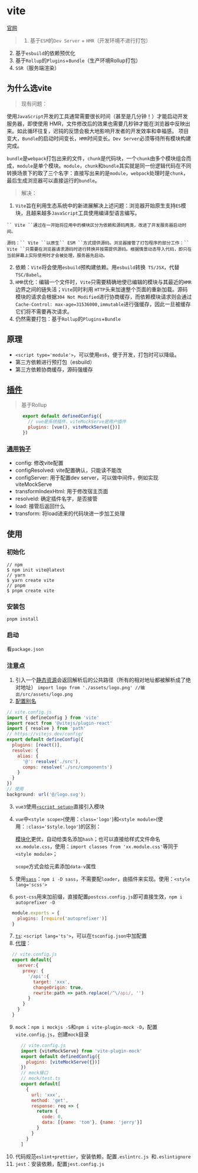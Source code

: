 # vite
  [官网](https://vitejs.cn/)
  > 1. 基于`` ESM ``的`` Dev Server `` + `` HMR ``（开发环境不进行打包）
  2. 基于`` esbuild ``的依赖预优化
  3. 基于`` Rollup ``的`` Plugins ``+`` Bundle ``（生产环境Rollup打包）
  4. `` SSR ``（服务端渲染）
## 为什么选vite

  > 现有问题：

  使用`` JavaScript ``开发的工具通常需要很长时间（甚至是几分钟！）才能启动开发服务器，即使使用 HMR，文件修改后的效果也需要几秒钟才能在浏览器中反映出来。如此循环往复，迟钝的反馈会极大地影响开发者的开发效率和幸福感。
  项目变大，`` Bundle ``的启动时间变长，`` HMR ``时间变长。`` Dev Server ``必须等待所有模块构建完成。

`` bundle ``是`` webpack ``打包出来的文件，`` chunk ``是代码块，一个`` chunk ``由多个模块组合而成，`` module ``是单个模块。`` module ``，`` chunk ``和`` bundle ``其实就是同一份逻辑代码在不同转换场景下的取了三个名字：直接写出来的是`` module ``，`` webpack ``处理时是`` chunk ``，最后生成浏览器可以直接运行的`` bundle ``。

  >解决：
  1. `` Vite ``旨在利用生态系统中的新进展解决上述问题：浏览器开始原生支持`` ES ``模块，且越来越多`` JavaScript ``工具使用编译型语言编写。

    `` Vite ``通过在一开始将应用中的模块区分为依赖和源码两类，改进了开发服务器启动时间。

    源码：`` Vite ``以原生`` ESM ``方式提供源码。浏览器接管了打包程序的部分工作：`` Vite ``只需要在浏览器请求源码时进行转换并按需提供源码。根据情景动态导入代码，即只在当前屏幕上实际使用时才会被处理，服务器先启动。

2. 依赖：`` Vite ``将会使用`` esbuild ``预构建依赖。用`` esbuild ``转换`` TS/JSX``，代替`` TSC/Babel``。
3. `` HMR ``优化：编辑一个文件时，`` Vite ``只需要精确地使已编辑的模块与其最近的`` HMR ``边界之间的链失活；`` Vite ``同时利用 `` HTTP ``头来加速整个页面的重新加载。源码模块的请求会根据`` 304 Not Modified ``进行协商缓存，而依赖模块请求则会通过`` Cache-Control: max-age=31536000,immutable ``进行强缓存，因此一旦被缓存它们将不需要再次请求。
4. 仍然需要打包：基于`` Rollup ``的`` Plugins ``+`` Bundle ``


## 原理
- `` <script type='module'> ``，可以使用`` es6 ``，便于开发，打包时可以降级。
- 第三方依赖进行预打包（esbuild）
- 第三方依赖协商缓存，源码强缓存

## [插件](https://vitejs.cn/guide/api-plugin.html#simple-examples)
> 基于Rollup
```javascript
      export default definedConfig({
        // vue是系统插件，viteMockServe是用户插件
        plugins: [vue(), viteMockServe({})]
      })
```
### [通用钩子](https://vitejs.cn/guide/api-plugin.html#transforming-custom-file-types)
 - config: 修改vite配置
 - configResolved: vite配置确认，只能读不能改
 - configServer: 用于配置dev server，可以做中间件，例如实现viteMockServe
 - transformIndexHtml: 用于修改宿主页面
 - resolveId: 确定插件名字，是否接管
 - load: 接管后返回什么
 - transform: 将load进来的代码块进一步加工处理


## 使用
### 初始化
```
// npm
$ npm init vite@latest
// yarn
$ yarn create vite
// pnpm
$ pnpm create vite
```
### 安装包
``` pnpm install ```
### 启动
看`` package.json ``

### 注意点
1. 引入一个[静态资源](https://vitejs.cn/guide/assets.html#importing-asset-as-url)会返回解析后的公共路径（所有的相对地址都被解析成了绝对地址）
    ```import logo from './assets/logo.png' //输出/src/assets/logo.png```
2. [配置别名](https://vitejs.cn/config/#resolve-alias)
  ```javascript
// vite.config.js
import { defineConfig } from 'vite'
import react from '@vitejs/plugin-react'
import { resolve } from 'path'
// https://vitejs.dev/config/
export default defineConfig({
    plugins: [react()],
    resolve: {
      alias: {
        '@': resolve('./src'),
        comps: resolve('./src/components')
      }
    }
})
// 使用
background: url('@/logo.svg'); 
```
3. `` vue3 ``使用[`` <script setup> ``](https://v3.cn.vuejs.org/guide/composition-api-setup.html#setup)直接引入模块
4. `` vue ``中`` <style scope> ``(使用：`` class='logo' ``)和`` <style module> ``(使用：`` :class='$style.logo' ``)的区别：
   
   [模块化](https://vitejs.cn/guide/features.html#css-modules)更优，自动给类名添加`` hash ``；也可以直接给样式文件命名`` xx.module.css ``，使用：`` import classes from 'xx.module.css' ``等同于`` <style module> ``；
   
   `` scope ``方式会给元素添加`` data-v ``属性
5. 使用[`` sass ``](https://vitejs.cn/guide/features.html#css-pre-processors)：`` npm i -D sass ``，不需要配`` loader ``，由插件来实现。使用：`` <style lang='scss'> ``
6. `` post-css ``用来加前缀，直接配置`` postcss.config.js ``即可直接生效，`` npm i autoprefixer -D ``
  ```javascript
    module.exports = {
      plugins: [require('autoprefixer')]
    }
  ```
7. [`` ts ``](https://vitejs.cn/guide/features.html#typescript): `` <script lang='ts'> ``，可以在`` tsconfig.json ``中加配置
8. [代理](https://vitejs.cn/config/#server-proxy)：
  ```javascript
    // vite.config.js
    export default{
      server:{
        proxy: {
          '/api':{
            target: 'xxx',
            changeOrigin: true,
            rewrite:path => path.replace(/^\/api/, '')
          }
        }
      }
    }
  ```
9. `` mock ``：`` npm i mockjs -S ``和`` npm i vite-plugin-mock -D ``，配置`` vite.config.js ``，创建`` mock ``目录
    ```javascript
      // vite.config.js
      import {viteMockServe} from 'vite-plugin-mock'
      export default definedConfig({
        plugins: [viteMockServe({})]
      })
      // mock接口
      // mock/test.ts
      export default[
        {
          url: 'xxx',
          method: 'get',
          response: req => {
            return {
              code: 0,
              data: [{name: 'tom'}, {name: 'jerry'}]
            }
          }
        }
      ]
    ```
10. 代码规范`` eslint+prettier ``，安装依赖，配置`` .eslintrc.js  ``和`` .eslintignore ``
11. `` jest ``：安装依赖，配置`` jest.config.js ``
